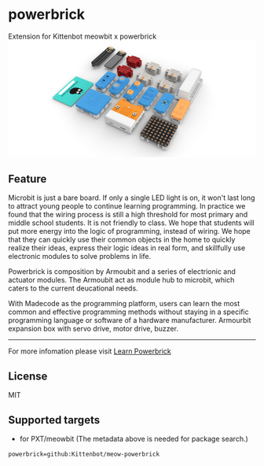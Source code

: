 # powerbrick

Extension for Kittenbot meowbit x powerbrick 
![](icon.png)

## Feature

Microbit is just a bare board. If only a single LED light is on, it won't last long to attract young people to continue learning programming. In practice we found that the wiring process is still a high threshold for most primary and middle school students. It is not friendly to class. We hope that students will put more energy into the logic of programming, instead of wiring. We hope that they can quickly use their common objects in the home to quickly realize their ideas, express their logic ideas in real form, and skillfully use electronic modules to solve problems in life. 

Powerbrick is composition by Armoubit and a series of electrionic and actuator modules. The Armoubit act as module hub to microbit, which caters to the current deucational needs. 

With Madecode as the programming platform, users can learn the most common and effective programming methods without staying in a specific programming language or software of a hardware manufacturer. Armourbit expansion box with servo drive, motor drive, buzzer.


----------

For more infomation please visit [Learn Powerbrick](http://learn.kittenbot.cn/zh_CN/latest/powerbrick/index.html)

## License

MIT

## Supported targets

* for PXT/meowbit
(The metadata above is needed for package search.)

```package
powerbrick=github:Kittenbot/meow-powerbrick
```